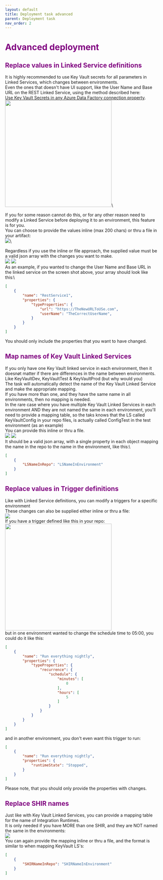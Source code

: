 ```yaml
---
layout: default
title: Deployment task advanced
parent: Deployment task
nav_order: 2
---
```

# <span style="color:purple">Advanced deployment</span>

## <span style="color:purple">Replace values in Linked Service definitions</span>
It is highly recommended to use Key Vault secrets for all parameters in Linked Services, which changes between environments.\
Even the ones that doesn't have UI support, like the User Name and Base URL on the REST Linked Service, using the method described here:\
[Use Key Vault Secrets in any Azure Data Factory connection property](https://medium.com/@damoo/use-key-vault-secrets-in-any-azure-data-factory-connection-property-943ca0d8f26f).\
<img src="../assets/rest ls keyvault.png" width="350">\

If you for some reason cannot do this, or for any other reason need to modify a Linked Service before deploying it to an environment, this feature is for you.\
You can choose to provide the values inline (max 200 chars) or thru a file in your artifact:\
<img src="../assets/3_LSAdv_ReplaceValues.png">\

Regardless if you use the inline or file approach, the supplied value must be a valid json array with the changes you want to make.\
<img src="../assets/4_LSAdv_ReplaceInline.png"> <img src="../assets/5_LSAdv_ReplaceFile.png">\
As an example, if you wanted to change the User Name and Base URL in the linked service on the screen shot above, your array should look like this:\
``` json
[
    {
        "name": "RestService1",
        "properties": {
            "typeProperties": {
                "url": "https://TheNewURLToUSe.com",
                "userName": "TheCorrectUserName",
            }
        }
    }
]
```
You should only include the properties that you want to have changed.

## <span style="color:purple">Map names of Key Vault Linked Services</span>
If you only have one Key Vault linked service in each environment, then it doesnøt matter if there are differences in the name between environments.\
Like KeyVaultDev, KeyVaultTest & KeyVaultProd (but why would you)\
The task will automatically detect the name of the Key Vault Linked Service and make the appropriate mapping.\
If you have more than one, and they have the same name in all environments, then no mapping is needed.\
In the rare case where you have multiple Key Vault Linked Services in each environment AND they are not named the same in each environment, you'll need to provide a mapping table, so the taks knows that the LS called KeyVaultConfig in your repo files, is actually called ConfigTest in the test environment (as an example)\
You can provide this inline or thru a file.\
<img src="../assets/6_LSAdv_KVInline.png">
<img src="../assets/7_LSAdv_KVFile.png">\
It should be a valid json array, with a single property in each object mapping the name in the repo to the name in the environment, like this:\
``` json
[
    {
        "LSNameInRepo": "LSNameInEnvironment"
    }
]
```

## <span style="color:purple">Replace values in Trigger definitions</span>
Like with Linked Service definitions, you can modify a triggers for a specific environment\
These changes can also be supplied either inline or thru a file:\
<img src="../assets/8_TgAdv_ReplaceValues.png">\
If you have a trigger defined like this in your repo:\
<img src="../assets/trigger definition.png" width="350">\
but in one environment wanted to change the schedule time to 05:00, you could do it like this:
``` json
[
    {
        "name": "Run everything nightly",
        "properties": {
            "typeProperties": {
                "recurrence": {
                    "schedule": {
                        "minutes": [
                            0
                        ],
                        "hours": [
                            5
                        ]
                    }
                }
            }
        }
    }
]
```
and in another environment, you don't even want this trigger to run:
``` json
[
    {
        "name": "Run everything nightly",
        "properties": {
            "runtimeState": "Stopped",
        }
    }
]
```
Please note, that you should only provide the properties with changes.

## <span style="color:purple">Replace SHIR names</span>
Just like with Key Vault Linked Services, you can provide a mapping table for the name of Integration Runtimes.\
It is only needed if you have MORE than one SHIR, and they are NOT named the same in the environments:\
<img src="../assets/9_SHIRAdv_Replace.png">\
You can again provide the mapping inline or thru a file, and the format is similar to when mapping KeyVault LS's:
``` json
[
    {
        "SHIRNameInRepo": "SHIRNameInEnvironment"
    }
]
```